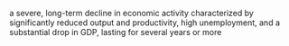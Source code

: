 a severe, long-term decline in economic activity characterized by significantly reduced output and productivity, high unemployment, and a substantial drop in GDP, lasting for several years or more